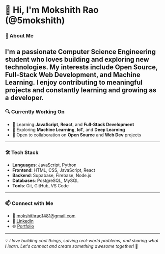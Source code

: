 # 👋 Hi, I'm Mokshith Rao (@5mokshith)

### 🚀 About Me  
I'm a passionate **Computer Science Engineering student** who loves building and exploring new technologies. My interests include **Open Source**, **Full-Stack Web Development**, and **Machine Learning**. I enjoy contributing to meaningful projects and constantly learning and growing as a developer.
---

### 🔍 Currently Working On  
- 🌱 Learning **JavaScript**, **React**, and **Full-Stack Development**  
- 🤖 Exploring **Machine Learning**, **IoT**, and **Deep Learning**  
- 🤝 Open to collaboration on **Open Source** and **Web Dev** projects  

---

### 🛠️ Tech Stack  
- **Languages**: JavaScript, Python  
- **Frontend**: HTML, CSS, JavaScript, React  
- **Backend**: Supabase, Firebase, Node.js  
- **Databases**: PostgreSQL, MySQL  
- **Tools**: Git, GitHub, VS Code  

---

### 📫 Connect with Me  
- 📧 [mokshithrao1481@gmail.com](mailto:mokshithrao1481@gmail.com)  
- 💼 [LinkedIn](https://www.linkedin.com/in/mokshith-rao-50a385290)  
- 🌐 [Portfolio](https://mokshith.vercel.app)

---

💡 *I love building cool things, solving real-world problems, and sharing what I learn. Let's connect and create something awesome together!* 🚀
